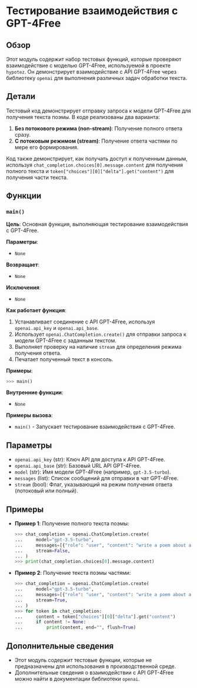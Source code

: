 # Тестирование взаимодействия с GPT-4Free

## Обзор

Этот модуль содержит набор тестовых функций, которые проверяют взаимодействие с моделью GPT-4Free, 
используемой в проекте `hypotez`. 
Он демонстрирует взаимодействие с API GPT-4Free через библиотеку `openai` для выполнения различных задач 
обработки текста. 

## Детали

Тестовый код демонстрирует отправку запроса к модели GPT-4Free для получения текста поэмы. 
В коде реализованы два варианта: 

1.  **Без потокового режима (non-stream)**: Получение полного ответа сразу. 
2.  **С потоковым режимом (stream)**: Получение ответа частями по мере его формирования.

Код также демонстрирует, как получать доступ к полученным данным, используя  `chat_completion.choices[0].message.content` для получения полного текста и  `token["choices"][0]["delta"].get("content")` для получения части текста.

## Функции

### `main()`

**Цель**:  Основная функция, выполняющая тестирование взаимодействия с GPT-4Free.

**Параметры**:  
-  `None`

**Возвращает**: 
-  `None`

**Исключения**: 
-  `None`

**Как работает функция**:

1.  Устанавливает соединение с API GPT-4Free, используя `openai.api_key` и `openai.api_base`.
2.  Использует `openai.ChatCompletion.create()` для отправки запроса к модели GPT-4Free с заданным текстом. 
3.  Выполняет проверку на наличие  `stream` для определения режима получения ответа. 
4.  Печатает полученный текст в консоль.

**Примеры**:

```python
>>> main()
```

**Внутренние функции**: 
-  `None`

**Примеры вызова**:
-  `main()` - Запускает тестирование взаимодействия с GPT-4Free.

## Параметры

-  `openai.api_key` (str): Ключ API для доступа к API GPT-4Free.
-  `openai.api_base` (str): Базовый URL API GPT-4Free.
-  `model` (str): Имя модели GPT-4Free (например, `gpt-3.5-turbo`).
-  `messages` (list): Список сообщений для отправки в чат GPT-4Free.
-  `stream` (bool): Флаг, указывающий на режим получения ответа (потоковый или полный).

## Примеры

-  **Пример 1**: Получение полного текста поэмы:
    
    ```python
    >>> chat_completion = openai.ChatCompletion.create(
    ...     model="gpt-3.5-turbo",
    ...     messages=[{"role": "user", "content": "write a poem about a tree"}],
    ...     stream=False,
    ... )
    >>> print(chat_completion.choices[0].message.content)
    ```
    
-  **Пример 2**: Получение текста поэмы частями:
    
    ```python
    >>> chat_completion = openai.ChatCompletion.create(
    ...     model="gpt-3.5-turbo",
    ...     messages=[{"role": "user", "content": "write a poem about a tree"}],
    ...     stream=True,
    ... )
    >>> for token in chat_completion:
    ...     content = token["choices"][0]["delta"].get("content")
    ...     if content != None:
    ...         print(content, end="", flush=True)
    ```
    
## Дополнительные сведения

-  Этот модуль содержит тестовые функции, которые не предназначены для использования в производственной среде.
-  Дополнительные сведения о взаимодействии с API GPT-4Free можно найти в документации библиотеки `openai`.